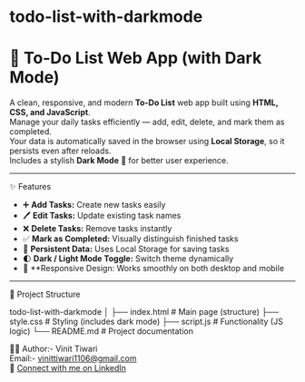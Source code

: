 # todo-list-with-darkmode
# 🧾 To-Do List Web App (with Dark Mode)

A clean, responsive, and modern **To-Do List** web app built using **HTML, CSS, and JavaScript**.  
Manage your daily tasks efficiently — add, edit, delete, and mark them as completed.  
Your data is automatically saved in the browser using **Local Storage**, so it persists even after reloads.  
Includes a stylish **Dark Mode** 🌙 for better user experience.

---

✨ Features

- ➕ **Add Tasks:** Create new tasks easily  
- 🖊️ **Edit Tasks:** Update existing task names  
- ❌ **Delete Tasks:** Remove tasks instantly  
- ✅ **Mark as Completed:** Visually distinguish finished tasks  
- 💾 **Persistent Data:** Uses Local Storage for saving tasks  
- 🌓 **Dark / Light Mode Toggle:** Switch theme dynamically  
- 📱 **Responsive Design: Works smoothly on both desktop and mobile  

---
📁 Project Structure

todo-list-with-darkmode
│
├── index.html      # Main page (structure)
├── style.css       # Styling (includes dark mode)
├── script.js       # Functionality (JS logic)
└── README.md       # Project documentation


👨‍💻 Author:-
Vinit Tiwari<br>
Email:- vinittiwari1106@gmail.com<br>
🔗 [Connect with me on LinkedIn](https://www.linkedin.com/in/vinit-tiwari-5b265b380)<br>